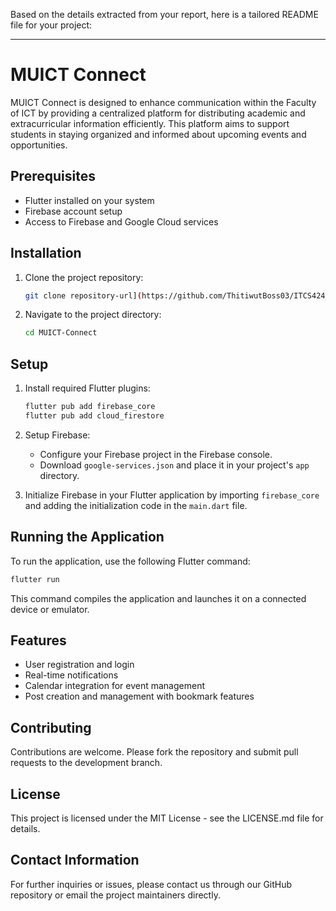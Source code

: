 Based on the details extracted from your report, here is a tailored README file for your project:

---

# MUICT Connect

MUICT Connect is designed to enhance communication within the Faculty of ICT by providing a centralized platform for distributing academic and extracurricular information efficiently. This platform aims to support students in staying organized and informed about upcoming events and opportunities.

## Prerequisites

- Flutter installed on your system
- Firebase account setup
- Access to Firebase and Google Cloud services

## Installation

1. Clone the project repository:
   ```bash
   git clone repository-url](https://github.com/ThitiwutBoss03/ITCS424_Project_018_025_079_215.git
   ```
2. Navigate to the project directory:
   ```bash
   cd MUICT-Connect
   ```

## Setup

1. Install required Flutter plugins:
   ```bash
   flutter pub add firebase_core
   flutter pub add cloud_firestore
   ```

2. Setup Firebase:
   - Configure your Firebase project in the Firebase console.
   - Download `google-services.json` and place it in your project's `app` directory.

3. Initialize Firebase in your Flutter application by importing `firebase_core` and adding the initialization code in the `main.dart` file.

## Running the Application

To run the application, use the following Flutter command:
```bash
flutter run
```

This command compiles the application and launches it on a connected device or emulator.

## Features

- User registration and login
- Real-time notifications
- Calendar integration for event management
- Post creation and management with bookmark features

## Contributing

Contributions are welcome. Please fork the repository and submit pull requests to the development branch.

## License

This project is licensed under the MIT License - see the LICENSE.md file for details.

## Contact Information

For further inquiries or issues, please contact us through our GitHub repository or email the project maintainers directly.

